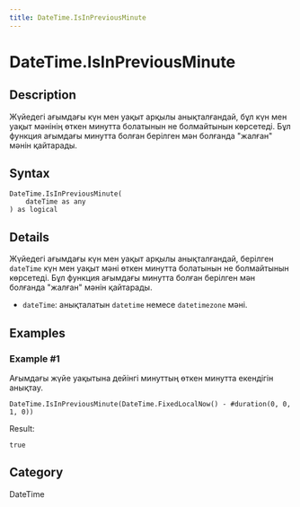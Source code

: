 ```yaml
---
title: DateTime.IsInPreviousMinute
---
```


# DateTime.IsInPreviousMinute


## Description

Жүйедегі ағымдағы күн мен уақыт арқылы анықталғандай, бұл күн мен уақыт мәнінің өткен минутта болатынын не болмайтынын көрсетеді. Бұл функция ағымдағы минутта болған берілген мән болғанда &#34;жалған&#34; мәнін қайтарады.


## Syntax

```powerquery
DateTime.IsInPreviousMinute(
    dateTime as any
) as logical
```


## Details

Жүйедегі ағымдағы күн мен уақыт арқылы анықталғандай, берілген <code>dateTime</code> күн мен уақыт мәні өткен минутта болатынын не болмайтынын көрсетеді. Бұл функция ағымдағы минутта болған берілген мән болғанда "жалған" мәнін қайтарады.      <ul>      <li><code>dateTime</code>: анықталатын <code>datetime</code> немесе <code>datetimezone</code> мәні.</li>      </ul>


## Examples

### Example #1 
Ағымдағы жүйе уақытына дейінгі минуттың өткен минутта екендігін анықтау.
```powerquery
DateTime.IsInPreviousMinute(DateTime.FixedLocalNow() - #duration(0, 0, 1, 0))
```

Result: 
```powerquery
true
```




## Category
DateTime
